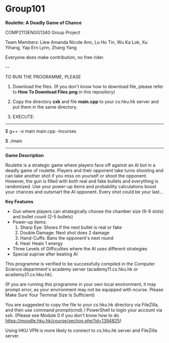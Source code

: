 # Group101
**Roulette: A Deadly Game of Chance**

COMP2113ENGG1340 Group Project

Team Members: Liew Amanda Nicole Ann, Lu Ho Tin, Wu Ka Lok, Xu Yihang, Yap Ern Lynn, Zhang Yang

Everyone does make contribution, no free rider.

--

TO RUN THE PROGRAMME, PLEASE

1. Download the files. (If you don't know how to download file, please refer to **How To Download Files.png** in this repository)

2. Copy the directory **cxk** and file **main.cpp** to your cs.hku.hk server and put them in the same directory.

3. EXECUTE: 

_____________________________________

$ g++ -o main main.cpp -lncurses

$ ./main

_____________________________________

**Game Description**

Roulette is a strategic game where players face off against an AI bot in a deadly game of roulette. Players and their opponent take turns shooting and can take another shot if you miss on yourself or shoot the opponent. However, the gun is filled with both real and fake bullets and everything is randomized. Use your power-up items and probability calculations boost your chances and outsmart the AI opponent. Every shot could be your last...

**Key Features**
- Gun where players can strategically choose the chamber size (6-9 slots) and bullet count (2-5 bullets)
- Power-up items:
  1. Sharp Eye: Shows if the next bullet is real or fake
  2. Double Damage: Next shot does 2 damage
  3. Hand-Cuffs: Bans the opponent's next round
  4. Heal: Heals 1 energy
- Three Levels of Difficulties where the AI uses different strategies
- Special suprise after beating AI

This programme is verified to be successfully compiled in the Computer Science department's academy server (academy11.cs.hku.hk or academy21.cs.hku.hk).

(If you are running this programme in your own local environment, it may prompt error, as your environment may not be equipped with ncurse. Please Make Sure Your Terminal Size Is Sufficient)

You are suggested to copy the file to your cs.hku.hk directory via FileZilla, and then use command prompt(cmd) / PowerShell to login your account via ssh. (Please see Module 0 if you don't know how to do https://moodle.hku.hk/course/section.php?id=1394825)

Using HKU VPN is more likely to connect to cs.hku.hk server and FileZilla server.
